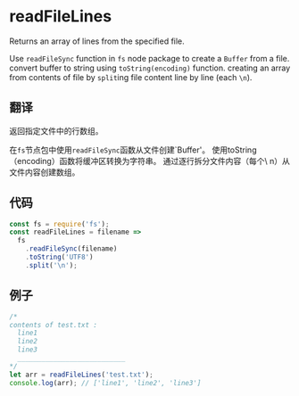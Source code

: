 # readFileLines

Returns an array of lines from the specified file.

Use `readFileSync` function in `fs` node package to create a `Buffer` from a file.
convert buffer to string using `toString(encoding)` function.
creating an array from contents of file by `split`ing file content line by line (each `\n`).

## 翻译

返回指定文件中的行数组。

在`fs`节点包中使用`readFileSync`函数从文件创建`Buffer'。
使用toString（encoding）函数将缓冲区转换为字符串。
通过逐行拆分文件内容（每个\ n）从文件内容创建数组。

## 代码

```js
const fs = require('fs');
const readFileLines = filename =>
  fs
    .readFileSync(filename)
    .toString('UTF8')
    .split('\n');
```

## 例子

```js
/*
contents of test.txt :
  line1
  line2
  line3
  ___________________________
*/
let arr = readFileLines('test.txt');
console.log(arr); // ['line1', 'line2', 'line3']
```

